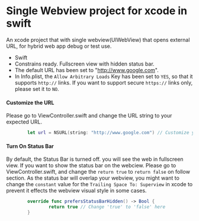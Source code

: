# Single Webview project for xcode in swift
An xcode project that with single webview(UIWebView) that opens external URL, for hybrid web app debug or test use.

- Swift
- Constrains ready. Fullscreen view with hidden status bar.
- The default URL has been set to "http://www.google.com".
- In Info.plist, the `Allow Arbitrary Loads` Key has been set to `YES`, so that it supports `http://` links. If you want to support secure `https://` links only, please set it to `NO`.

#### Customize the URL
Please go to ViewController.swift and change the URL string to your expected URL.

```swift
        let url = NSURL(string: "http://www.google.com") // Customize your URL here
```

#### Turn On Status Bar
By default, the Status Bar is turned off. you will see the web in fullscreen view. If you want to show the status bar on the webciew. Please go to ViewController.swift, and change the `return true` to `return false` on follow section. As the status bar will overlap your webview, you might want to change the `constant` value for the `Trailing Space To: Superview` in xcode to prevent it effects the webview visual style in some cases.

```swift
        override func prefersStatusBarHidden() -> Bool {
                return true // Change 'true' to 'false' here
        }
```
